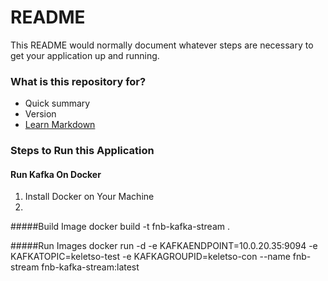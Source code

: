 # README #

This README would normally document whatever steps are necessary to get your application up and running.

### What is this repository for? ###

* Quick summary
* Version
* [Learn Markdown](https://bitbucket.org/tutorials/markdowndemo)

### Steps to Run this Application

#### Run Kafka On Docker 
1. Install Docker on Your Machine
2. 

#####Build Image
docker build -t fnb-kafka-stream .

#####Run Images
docker run -d -e KAFKAENDPOINT=10.0.20.35:9094 -e KAFKATOPIC=keletso-test -e KAFKAGROUPID=keletso-con --name fnb-stream fnb-kafka-stream:latest